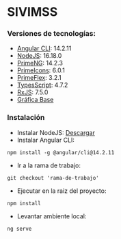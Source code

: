 # SIVIMSS
### Versiones de tecnologías:
- [Angular CLI](https://angular.io/cli): 14.2.11
- [NodeJS](https://nodejs.org/download/release/v16.18.0/): 16.18.0
- [PrimeNG](https://www.primefaces.org/primeng-v14-lts/#/setup): 14.2.3
- [PrimeIcons](https://www.primefaces.org/primeng-v14-lts/#/icons): 6.0.1
- [PrimeFlex](https://www.primefaces.org/primeflex/): 3.2.1
- [TypesScript](https://www.typescriptlang.org/): 4.7.2
- [RxJS](https://rxjs.dev/): 7.5.0
- [Gráfica Base](https://www.gob.mx/guias/grafica/)

### Instalación
- Instalar NodeJS: [Descargar](https://nodejs.org/download/release/v16.18.0/)
- Instalar Angular CLI:
```console
npm install -g @angular/cli@14.2.11
```
- Ir a la rama de trabajo:
```console
git checkout 'rama-de-trabajo'
```
- Ejecutar en la raiz del proyecto:
```console
npm install 
```
- Levantar ambiente local:
```console
ng serve
```
